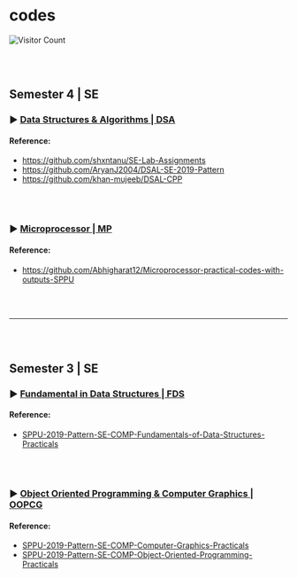 # codes
![Visitor Count](https://profile-counter.glitch.me/getsomesleepbro_codes/count.svg)

<br><br>

## Semester 4 | SE 

### ▶️ [Data Structures & Algorithms | DSA](./DSA)
#### Reference:
  - https://github.com/shxntanu/SE-Lab-Assignments
  - https://github.com/AryanJ2004/DSAL-SE-2019-Pattern
  - https://github.com/khan-mujeeb/DSAL-CPP


<br><br>

### ▶️ [Microprocessor | MP](./MP)
#### Reference:
  - https://github.com/Abhigharat12/Microprocessor-practical-codes-with-outputs-SPPU


<br><br><hr><br><br>

##  Semester 3 | SE 

### ▶️ [Fundamental in Data Structures | FDS](./FDS)
#### Reference:
  - [SPPU-2019-Pattern-SE-COMP-Fundamentals-of-Data-Structures-Practicals](https://github.com/Parth1906/SPPU-2019-Pattern-SE-COMP-Fundamentals-of-Data-Structures-Practicals)


<br><br>

### ▶️ [Object Oriented Programming & Computer Graphics | OOPCG](./OOPCG)
#### Reference:
  - [SPPU-2019-Pattern-SE-COMP-Computer-Graphics-Practicals](https://github.com/Parth1906/SPPU-2019-Pattern-SE-COMP-Computer-Graphics-Practicals)
  - [SPPU-2019-Pattern-SE-COMP-Object-Oriented-Programming-Practicals](https://github.com/Parth1906/SPPU-2019-Pattern-SE-COMP-Object-Oriented-Programming-Practicals)
